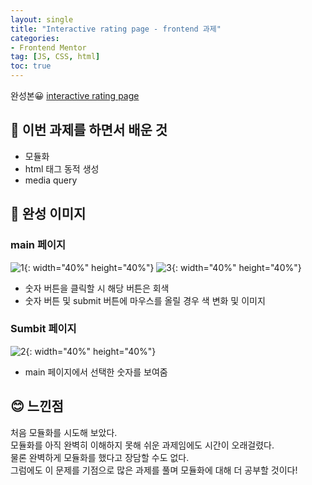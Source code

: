 ```yaml
---
layout: single
title: "Interactive rating page - frontend 과제"
categories: 
- Frontend Mentor
tag: [JS, CSS, html]
toc: true
---
```

완성본😀 [interactive rating page](https://han0224.github.io/Interactive-rating-page/)
## 📕 이번 과제를 하면서 배운 것
- 모듈화
- html 태그 동적 생성
- media query

## 🔮 완성 이미지
### main 페이지
![1](https://user-images.githubusercontent.com/70616579/159296978-d73ba8d5-81a7-4292-90ac-c6832e2e576b.png){: width="40%" height="40%"}
![3](https://user-images.githubusercontent.com/70616579/159298109-22f035cd-658a-4fa4-8024-d1475c635455.png){: width="40%" height="40%"}  
- 숫자 버튼을 클릭할 시 해당 버튼은 회색   
- 숫자 버튼 및 submit 버튼에 마우스를 올릴 경우 색 변화 및 이미지



### Sumbit 페이지
![2](https://user-images.githubusercontent.com/70616579/159297010-6d330c17-8deb-4aa9-af8a-e36550dbe70f.png){: width="40%" height="40%"}   
- main 페이지에서 선택한 숫자를 보여줌    


## 😊 느낀점
처음 모듈화를 시도해 보았다.   
모듈화를 아직 완벽히 이해하지 못해 쉬운 과제임에도 시간이 오래걸렸다.   
물론 완벽하게 모듈화를 했다고 장담할 수도 없다.   
그럼에도 이 문제를 기점으로 많은 과제를 풀며 모듈화에 대해 더 공부할 것이다!
